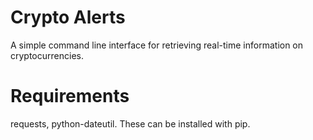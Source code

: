 # Crypto Alerts
A simple command line interface for retrieving real-time information on cryptocurrencies.

# Requirements
requests, python-dateutil. These can be installed with pip.


